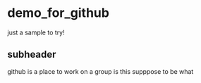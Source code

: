 # demo_for_github
just a sample to try!
 ## subheader
 github is a place to work on a group
 is this supppose to be what